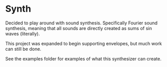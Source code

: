 # Synth
Decided to play around with sound synthesis. Specifically Fourier sound synthesis, meaning that all sounds are directly created as sums of sin waves (literally).

This project was expanded to begin supporting envelopes, but much work can still be done.

See the examples folder for examples of what this synthesizer can create.
